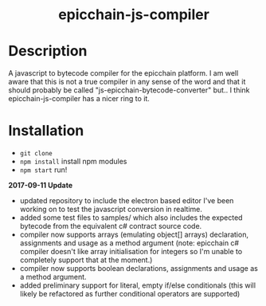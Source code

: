 
<h1 align="center">epicchain-js-compiler</h1>

# Description
A javascript to bytecode compiler for the epicchain platform. 
I am well aware that this is not a true compiler in any sense of the word  and that it should probably be called "js-epicchain-bytecode-converter" but.. I think epicchain-js-compiler has a nicer ring to it.

# Installation
* `git clone`
* `npm install` install npm modules
* `npm start` run!

__2017-09-11 Update__
* updated repository to include the electron based editor I've been working on to test the javascript conversion in realtime.
* added some test files to samples/ which also includes the expected bytecode from the equivalent c# contract source code.
* compiler now supports arrays (emulating object[] arrays) declaration, assignments and usage as a method argument (note: epicchain c# compiler doesn't like array initialisation for integers so I'm unable to completely support that at the moment.)
* compiler now supports boolean declarations, assignments and usage as a method argument.
* added preliminary support for literal, empty if/else conditionals (this will likely be refactored as further conditional operators are supported)
